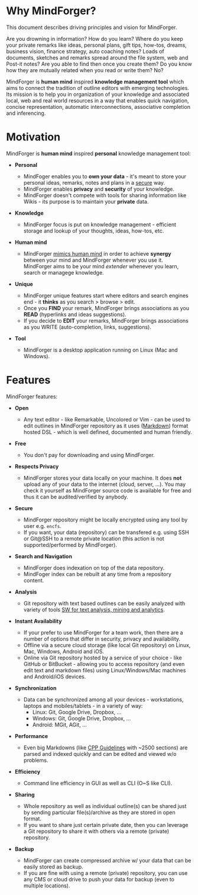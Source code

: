 # Why MindForger? <!-- Metadata: type: Outline; tags: important; created: 2018-02-23 10:56:27; reads: 22; read: 2018-05-29 11:07:00; revision: 15; modified: 2018-05-29 11:07:00; importance: 0/5; urgency: 0/5; -->

This document describes driving principles and vision for MindForger.

Are you drowning in information? How do you learn? Where do you keep your 
private remarks like ideas, personal plans, gift tips, how-tos, dreams, 
business vision, finance strategy, auto coaching notes? Loads of documents, 
sketches and remarks spread around the file system, web and Post-it notes? 
Are you able to find then once you create them?  Do you know how
they are mutually related when you read or write them? No?

MindForger is **human mind** inspired **knowledge management tool** which
aims to connect the tradition of outline editors with emerging technologies. 
Its mission is to help you in organization of your knowledge and associated 
local, web and real world resources in a way that enables quick navigation, 
concise representation, automatic interconnections, associative completion 
and inferencing.
# Motivation <!-- Metadata: type: Note; created: 2018-02-23 10:56:27; reads: 15; read: 2018-03-31 08:58:16; revision: 2; modified: 2018-03-31 08:58:16; -->
MindForger is **human mind** inspired **personal** knowledge management tool:

* **Personal**
    * MindFoger enables you to **own your data** - it's meant to store your 
      personal ideas, remarks, notes and plans in a [secure](#secure) way.
	* MindForger enables **privacy** and **security** of your knowledge.
    * MindForger doesn't compete with tools for sharing information like
      Wikis - its purpose is to maintain your **private** data.

* **Knowledge**
    * MindForger focus is put on knowledge management - efficient storage and
      lookup of your thoughts, ideas, how-tos, etc.

* **Human mind**
    * MindForger [mimics human mind](./human-mind-inspiration.md) in order to 
	  achieve **synergy** between your mind and MindForger whenever you use 
	  it. MindForger aims to be your mind *extender* whenever you learn, search
	  or managege knowledge.
	  
* **Unique**
    * MindForger unique features start where editors and search engines end - it
      **thinks** as you search > browse > edit.
	* Once you **FIND** your remark, MindForger brings associations as you **READ**
	  (hyperlinks and ideas suggestions).
	* If you decide to **EDIT** your remarks, MindForger brings associations
	  as you WRITE (auto-completion, links, suggestions).

* **Tool**
    * MindForger is a desktop application running on Linux (Mac and Windows).



# Features <!-- Metadata: type: Note; created: 2018-02-23 10:56:27; reads: 23; read: 2018-04-10 10:58:57; revision: 5; modified: 2018-04-10 10:58:57; -->
MindForger features:

* **Open**
    * Any text editor - like Remarkable, Uncolored or Vim - can be used to edit outlines 
      in MindForger repository as it uses ([Markdown](http://daringfireball.net/projects/markdown/syntax)) format 
	  hosted DSL - which is well defined, documented and human friendly.

* **Free**
    * You don't pay for downloading and using MindForger.

* **Respects Privacy**
    * MindForger stores your data locally on your machine. It does **not** upload any of your data 
	  to the internet (cloud, server, ...). You may check it yourself as MindForger source code 
	  is available for free and thus it can be audited/verified by anybody.

* **Secure** <a name="secure"></a>
    * MindForger repository might be locally encrypted using any tool by user e.g. `encfs`.
    * If you want, your data (repository) can be transfered e.g. using SSH or Git@SSH to a remote 
	  private location (this action is not supported/performed by MindForger).

* **Search and Navigation**
    * MindForger does indexation on top of the data repository.
    * MindFoger index can be rebuilt at any time from a repository content.

* **Analysis**
    * Git repository with text based outlines can be easily analyzed with variety of tools
      [SW for text analysis, mining and analytics](http://www.predictiveanalyticstoday.com/top-free-software-for-text-analysis-text-mining-text-analytics/).

* **Instant Availability**
    * If your prefer to use MindForger for a team work, then there are a number of options
	  that differ in security, privacy and availability.
    * Offline via a secure cloud storage (like local Git repository) on Linux, Mac, Windows,
      Android and iOS.
    * Online via Git repository hosted by a service of your choice - like GitHub or
      BitBucket - allowing you to access repository (and even edit text and markdown
      files) using Linux/Windows/Mac machines and Android/iOS devices.

* **Synchronization**
    * Data can be synchronized among all your devices - workstations, laptops and 
      mobiles/tablets - in a variety of way: 
        * Linux: Git, Google Drive, Dropbox, ...
        * Windows: Git, Google Drive, Dropbox, ...
        * Android: MGit, AGit, ...

* **Performance**
   * Even big Markdowns (like [CPP Guidelines](https://github.com/isocpp/CppCoreGuidelines) with ~2500 sections) 
     are parsed and indexed quickly and can be edited and viewed w/o problems.

* **Efficiency**
    * Command line efficiency in GUI as well as CLI (O~S like CLI).

* **Sharing**
    * Whole repository as well as individual outline(s) can be shared just by sending particular 
	  file(s)/archive as they are stored in open format.
    * If you want to share just certain private date, then you can leverage a Git repository
      to share it with others via a remote (private) repository.

* **Backup**
    * MindForger can create compressed archive w/ your data that can be easily stored as backup.
    * If you are fine with using a remote (private) repository, you can use
      any CMS or cloud drive to push your data for backup (even to multiple 
      locations).
